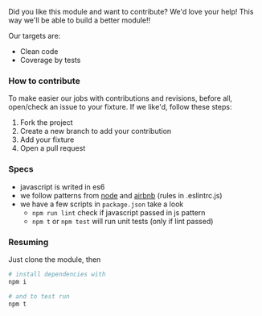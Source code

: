 Did you like this module and want to contribute? We'd love your help! This way we'll be able to build a better module!!

Our targets are:

- Clean code
- Coverage by tests

### How to contribute

To make easier our jobs with contributions and revisions, before all, open/check an issue to your fixture. If we like'd, follow these steps:

1. Fork the project
2. Create a new branch to add your contribution
3. Add your fixture
4. Open a pull request

### Specs

- javascript is writed in es6
- we follow patterns from [node](https://github.com/felixge/node-style-guide) and [airbnb](https://github.com/airbnb/javascript) (rules in .eslintrc.js)
- we have a few scripts in `package.json` take a look
  - `npm run lint` check if javascript passed in js pattern
  - `npm t` or `npm test` will run unit tests (only if lint passed)

### Resuming

Just clone the module, then

```sh
# install dependencies with
npm i
```

```sh
# and to test run
npm t
```
